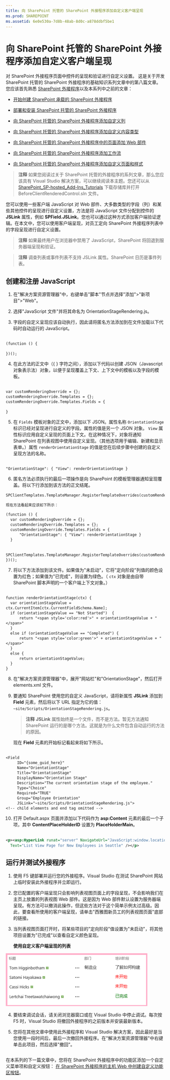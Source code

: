 ```yaml
---
title: 向 SharePoint 托管的 SharePoint 外接程序添加自定义客户端呈现
ms.prod: SHAREPOINT
ms.assetid: 6e0e530a-7d8b-48ab-8d0c-a878ddbf5be1
---
```



# 向 SharePoint 托管的 SharePoint 外接程序添加自定义客户端呈现
对 SharePoint 外接程序页面中控件的呈现和验证进行自定义设置。
这是关于开发 SharePoint 托管的 SharePoint 外接程序的基础知识系列文章中的第八篇文章。您应该首先熟悉  [SharePoint 外接程序](sharepoint-add-ins.md)以及本系列中之前的文章：





-  [开始创建 SharePoint 承载的 SharePoint 外接程序](get-started-creating-sharepoint-hosted-sharepoint-add-ins.md)


-  [部署和安装 SharePoint 托管的 SharePoint 外接程序](deploy-and-install-a-sharepoint-hosted-sharepoint-add-in.md)


-  [向 SharePoint 托管的 SharePoint 外接程序添加自定义列](add-custom-columns-to-a-sharepoint-hostedsharepoint-add-in.md)


-  [向 SharePoint 托管的 SharePoint 外接程序添加自定义内容类型](add-a-custom-content-type-to-a-sharepoint-hostedsharepoint-add-in.md)


-  [向 SharePoint 托管的 SharePoint 外接程序中的页面添加 Web 部件](add-a-web-part-to-a-page-in-a-sharepoint-hosted-sharepoint-add-in.md)


-  [向 SharePoint 托管的 SharePoint 外接程序添加工作流](add-a-workflow-to-a-sharepoint-hosted-sharepoint-add-in.md)


-  [向 SharePoint 托管的 SharePoint 外接程序添加自定义页面和样式](add-a-custom-page-and-style-to-a-sharepoint-hosted-sharepoint-add-in.md)



> **注释**
> 如果您阅读过关于 SharePoint 托管的外接程序的系列文章，那么您应该具有 Visual Studio 解决方案，可以继续阅读本主题。您还可以从  [SharePoint_SP-hosted_Add-Ins_Tutorials](https://github.com/OfficeDev/SharePoint_SP-hosted_Add-Ins_Tutorials) 下载存储库并打开 BeforeClientRenderedControl.sln 文件。




您可以使用一些客户端 JavaScript 对 Web 部件、大多数类型的字段（列）和某些其他控件的呈现进行自定义设置，方法是将 JavaScript 文件分配到控件的 **JSLink** 属性，例如 **SPField.JSLink**。您也可以通过这种方式添加客户端验证逻辑。在本文中，您可以使用客户端呈现，对员工定向 SharePoint 外接程序列表中的字段呈现进行自定义设置。
> **注释**
> 如果最终用户在浏览器中禁用了 JavaScript，SharePoint 将回退到服务器端呈现和验证。 





> **注释**
> 调查列表或事件列表不支持 JSLink 属性。SharePoint 日历是事件列表。 





## 创建和注册 JavaScript






1. 在"解决方案资源管理器"中，右键单击"脚本"节点并选择"添加">"新项目">"Web"。


2. 选择"JavaScript 文件"并将其命名为 OrientationStageRendering.js。


3. 字段的自定义呈现应该自动执行，因此请将匿名方法添加到在文件加载以下代码时自动运行的 JavaScript。

  ```

(function () {

})();
  ```

4. 在此方法的正文中（{ } 字符之间），添加以下代码以创建 JSON（Javascript 对象表示法）对象，以便于呈现覆盖上下文、上下文中的模板以及字段的模板。

  ```

var customRenderingOverride = {};
customRenderingOverride.Templates = {};
customRenderingOverride.Templates.Fields = {

}
  ```

5. 在  `Fields` 模板对象的正文中，添加以下 JSON。属性名称 `OrientationStage` 标识已经对呈现进行自定义的字段。属性的值是另一个 JSON 对象。 `View` 属性标识应用自定义呈现的页面上下文。在这种情况下，对象将通知 SharePoint 在列表视图中使用自定义呈现。（其他选项用于编辑、新建和显示表单。）属性 `renderOrientationStage` 的值是您在后续步骤中创建的自定义呈现方法的名称。

  ```

"OrientationStage": { "View": renderOrientationStage }
  ```

6. 匿名方法必须执行的最后一项操作是向 SharePoint 的模板管理器通知呈现覆盖。将以下行添加到该方法的正文结尾。

  ```
  SPClientTemplates.TemplateManager.RegisterTemplateOverrides(customRenderingOverride);
  ```


    现在方法看起来应该如下所示：



  ```
  (function () {
    var customRenderingOverride = {};
    customRenderingOverride.Templates = {};
    customRenderingOverride.Templates.Fields = {
        "OrientationStage": { "View": renderOrientationStage }
    }

    SPClientTemplates.TemplateManager.RegisterTemplateOverrides(customRenderingOverride);
})();
  ```

7. 将以下方法添加到该文件。如果值为"未启动"，它将"定向阶段"列值的颜色设置为红色；如果值为"已完成"，则设置为绿色。（ `ctx` 对象是由自带 SharePoint 脚本声明的一个客户端上下文对象。）

  ```

function renderOrientationStage(ctx) {
    var orientationStageValue = ctx.CurrentItem[ctx.CurrentFieldSchema.Name];
    if (orientationStageValue == "Not Started")  {
        return "<span style='color:red'>" + orientationStageValue + "</span>"
    }
    else if (orientationStageValue == "Completed") {
        return "<span style='color:green'>" + orientationStageValue + "</span>"
    }
    else {
        return orientationStageValue;
    }
}
  ```

8. 在"解决方案资源管理器"中，展开"网站栏"和"OrientationStage"，然后打开 elements.xml 文件。


9. 要通知 SharePoint 使用您的自定义 JavaScript，请将新属性 **JSLink** 添加到 **Field** 元素，然后将以下 URL 指定为它的值： `~site/Scripts/OrientationStageRendering.js`。

    > **注释**
      > **JSLink** 属性始终是一个文件，而不是方法。暂无方法通知 SharePoint 运行的是哪个方法。这就是为什么文件包含自动运行的方法的原因。

    现在 **Field** 元素的开始标记看起来将如下所示。



  ```

<Field
       ID="{some_guid_here}"
       Name="OrientationStage"
       Title="OrientationStage"
       DisplayName="Orientation Stage"
       Description="The current orientation stage of the employee."
       Type="Choice"
       Required="TRUE"
       Group="Employee Orientation" 
       JSLink="~site/Scripts/OrientationStageRendering.js">
<!-- child elements and end tag omitted -->
  ```

10. 打开 Default.aspx 页面并添加以下代码作为 **asp:Content** 元素的最后一个子项，其中 **ContentPlaceHolderID** 设置为 **PlaceHolderMain**。

  ```XML

<p><asp:HyperLink runat="server" NavigateUrl="JavaScript:window.location = _spPageContextInfo.webAbsoluteUrl + '/Lists/NewEmployeesInSeattle/AllItems.aspx';"
    Text="List View Page for New Employees in Seattle" /></p>

  ```


## 运行并测试外接程序






1. 使用 F5 键部署并运行您的外接程序。Visual Studio 在测试 SharePoint 网站上临时安装此外接程序并立即运行。


2. 您已配置的客户端呈现只会影响列表视图页面上的字段呈现，不会影响我们在主页上放置的列表视图 Web 部件。这是因为 Web 部件默认设置为服务器端呈现。有方法可以撤消此操作，但这些方法对于这个简单示例太过高级。因此，要查看所使用的客户端呈现，请单击"西雅图新员工的列表视图页面"底部的链接。


3. 当列表视图页面打开时，将某些项目的"定向阶段"值设置为"未启动"，将其他项目设置为"已完成"以查看自定义颜色呈现。

   **使用自定义客户端呈现的列表**



!['在西雅图的新员工'列表用红色显示'未开始'的'定位阶段'值，用绿色显示'已完成'值。其他值用黑色显示。](images/dc8e2b7d-1747-4b65-aab4-6fc93c6867d4.PNG)





4. 要结束调试会话，请关闭浏览器窗口或在 Visual Studio 中停止调试。每次按 F5 时，Visual Studio 将撤回外接程序的之前版本并安装最新版本。


5. 您将在其他文章中使用此外接程序和 Visual Studio 解决方案，因此最好是当您使用一段时间后，最后一次撤回外接程序。在"解决方案资源管理器"中右键单击此项目，然后选择"撤回"。



## 
<a name="Nextsteps"> </a>

在本系列的下一篇文章中，您将在 SharePoint 外接程序中的功能区添加一个自定义菜单项和自定义按钮： [在 SharePoint 外接程序的主机 Web 中创建自定义功能区按钮](create-a-custom-ribbon-button-in-the-host-web-of-a-sharepoint-add-in.md)。




